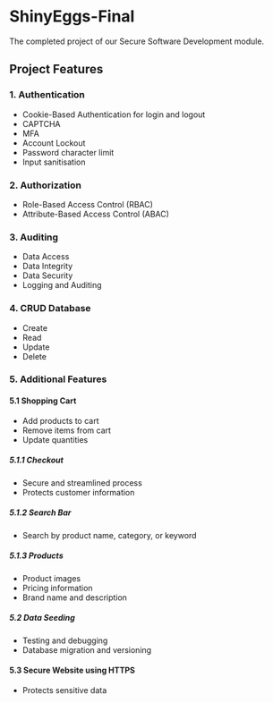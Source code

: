 # ShinyEggs-Final
The completed project of our Secure Software Development module.

## Project Features

### 1. Authentication
- Cookie-Based Authentication for login and logout
- CAPTCHA
- MFA
- Account Lockout
- Password character limit
- Input sanitisation

### 2. Authorization
- Role-Based Access Control (RBAC)
- Attribute-Based Access Control (ABAC)

### 3. Auditing
- Data Access
- Data Integrity
- Data Security
- Logging and Auditing

### 4. CRUD Database
- Create
- Read
- Update
- Delete

### 5. Additional Features
#### 5.1 Shopping Cart
- Add products to cart
- Remove items from cart
- Update quantities
##### 5.1.1 Checkout
- Secure and streamlined process
- Protects customer information
##### 5.1.2 Search Bar
- Search by product name, category, or keyword
##### 5.1.3 Products
- Product images
- Pricing information
- Brand name and description

##### 5.2 Data Seeding
- Testing and debugging
- Database migration and versioning

#### 5.3 Secure Website using HTTPS
- Protects sensitive data

